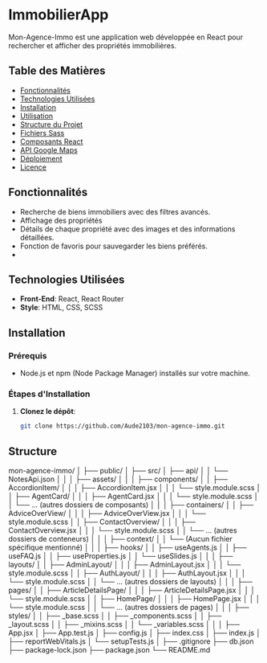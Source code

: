 # ImmobilierApp

Mon-Agence-Immo est une application web développée en React pour rechercher et afficher des propriétés immobilières.

## Table des Matières

- [Fonctionnalités](#fonctionnalités)
- [Technologies Utilisées](#technologies-utilisées)
- [Installation](#installation)
- [Utilisation](#utilisation)
- [Structure du Projet](#structure-du-projet)
- [Fichiers Sass](#fichiers-sass)
- [Composants React](#composants-react)
- [API Google Maps](#api-google-maps)
- [Déploiement](#déploiement)
- [Licence](#licence)

## Fonctionnalités

- Recherche de biens immobiliers avec des filtres avancés.
- Affichage des propriétés
- Détails de chaque propriété avec des images et des informations détaillées.
- Fonction de favoris pour sauvegarder les biens préférés.
- 

## Technologies Utilisées

- **Front-End**: React, React Router
- **Style**: HTML, CSS, SCSS


## Installation

### Prérequis

- Node.js et npm (Node Package Manager) installés sur votre machine.

### Étapes d'Installation

1. **Clonez le dépôt**:
   ```bash
   git clone https://github.com/Aude2103/mon-agence-immo.git

## Structure

mon-agence-immo/
│
├── public/
│
├── src/
│   ├── api/
│   │   └── NotesApi.json
│   │
│   ├── assets/
│   │
│   ├── components/
│   │   ├── AccordionItem/
│   │   │   ├── AccordionItem.jsx
│   │   │   └── style.module.scss
│   │   ├── AgentCard/
│   │   │   ├── AgentCard.jsx
│   │   │   └── style.module.scss
│   │   └── ... (autres dossiers de composants)
│   │
│   ├── containers/
│   │   ├── AdviceOverView/
│   │   │   ├── AdviceOverView.jsx
│   │   │   └── style.module.scss
│   │   ├── ContactOverview/
│   │   │   ├── ContactOverview.jsx
│   │   │   └── style.module.scss
│   │   └── ... (autres dossiers de conteneurs)
│   │
│   ├── context/
│   │   └── (Aucun fichier spécifique mentionné)
│   │
│   ├── hooks/
│   │   ├── useAgents.js
│   │   ├── useFAQ.js
│   │   ├── useProperties.js
│   │   └── useSlides.js
│   │
│   ├── layouts/
│   │   ├── AdminLayout/
│   │   │   ├── AdminLayout.jsx
│   │   │   └── style.module.scss
│   │   ├── AuthLayout/
│   │   │   ├── AuthLayout.jsx
│   │   │   └── style.module.scss
│   │   └── ... (autres dossiers de layouts)
│   │
│   ├── pages/
│   │   ├── ArticleDetailsPage/
│   │   │   ├── ArticleDetailsPage.jsx
│   │   │   └── style.module.scss
│   │   ├── HomePage/
│   │   │   ├── HomePage.jsx
│   │   │   └── style.module.scss
│   │   └── ... (autres dossiers de pages)
│   │
│   ├── styles/
│   │   ├── _base.scss
│   │   ├── _components.scss
│   │   ├── _layout.scss
│   │   ├── _mixins.scss
│   │   └── _variables.scss
│   │
│   ├── App.jsx
│   ├── App.test.js
│   ├── config.js
│   ├── index.css
│   ├── index.js
│   ├── reportWebVitals.js
│   └── setupTests.js
│
├── .gitignore
├── db.json
├── package-lock.json
├── package.json
└── README.md
